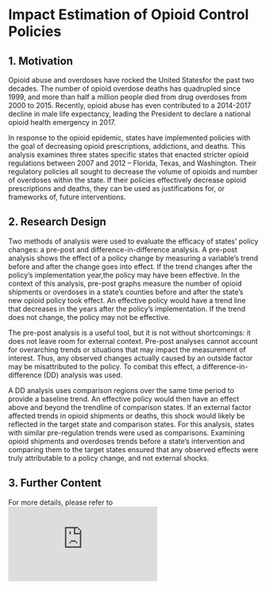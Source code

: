 # Impact Estimation of Opioid Control Policies

## 1. Motivation

Opioid abuse and overdoses have rocked the United Statesfor the past two decades. The number of opioid overdose deaths has quadrupled since 1999, and more than half a million people died from drug overdoses from 2000 to 2015. Recently, opioid abuse has even contributed to a 2014-2017 decline in male life expectancy, leading the President to declare a national opioid health emergency in 2017. 

In response to the opioid epidemic, states have implemented policies with the goal of decreasing opioid prescriptions, addictions, and deaths. This analysis examines three states specific states that enacted stricter opioid regulations between 2007 and 2012 – Florida, Texas, and Washington. Their regulatory policies all sought to decrease the volume of opioids and number of overdoses within the state. If their policies effectively decrease opioid prescriptions and deaths, they can be used as justifications for, or frameworks of, future interventions.

## 2. Research Design

Two methods of analysis were used to evaluate the efficacy of states’ policy changes: a pre-post and difference-in-difference analysis. A pre-post analysis shows the effect of a policy change by measuring a variable’s trend before and after the change goes into effect. If the trend changes after the policy’s implementation year,the policy may have been effective. In the context of this analysis, pre-post graphs measure the number of opioid shipments or overdoses in a state’s counties before and after the state’s new opioid policy took effect. An effective policy would have a trend line that decreases in the years after the policy’s implementation. If the trend does not change, the policy may not be effective. 

The pre-post analysis is a useful tool, but it is not without shortcomings: it does not leave room for external context. Pre-post analyses cannot account for overarching trends or situations that may impact the measurement of interest. Thus, any observed changes actually caused by an outside factor may be misattributed to the policy. To combat this effect, a difference-in-difference (DD) analysis was used.

A DD analysis uses comparison regions over the same time period to provide a baseline trend. An effective policy would then have an effect above and beyond the trendline of comparison states. If an external factor affected trends in opioid shipments or deaths, this shock would likely be reflected in the target state and comparison states. For this analysis, states with similar pre-regulation trends were used as comparisons. Examining opioid shipments and overdoses trends before a state’s intervention and comparing them to the target states ensured that any observed effects were truly attributable to a policy change, and not external shocks.

## 3. Further Content

For more details, please refer to ![Full Report](https://github.com/TommyTseng1129/Impact-Estimation-of-Opioid-Control-Policies/blob/master/40_docs/Report%20(Non-technical%20Stakeholder%20Version).pdf)
